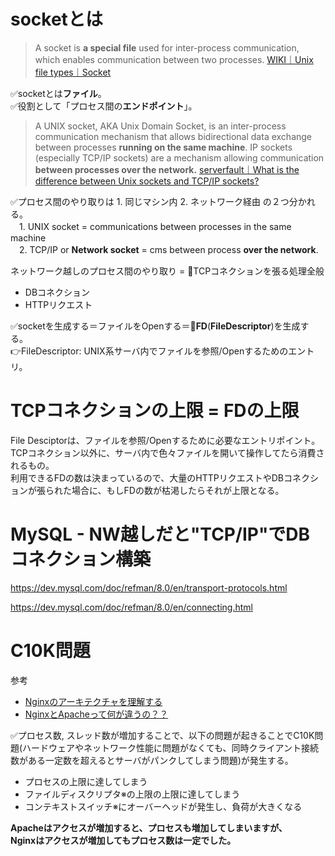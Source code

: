 # socketとは
> A socket is **a special file** used for inter-process communication, which enables communication between two processes.
[WIKI｜Unix file types｜Socket](https://en.wikipedia.org/wiki/Unix_file_types#:~:text=A%20socket%20is%20a%20special,and%20recvmsg()%20system%20calls.)

✅socketとは**ファイル**。<br>
✅役割として「プロセス間の**エンドポイント**」。

> A UNIX socket, AKA Unix Domain Socket, is an inter-process communication mechanism that allows bidirectional data exchange between processes **running on the same machine**.
IP sockets (especially TCP/IP sockets) are a mechanism allowing communication **between processes over the network.**
[serverfault｜What is the difference between Unix sockets and TCP/IP sockets?](https://serverfault.com/questions/124517/what-is-the-difference-between-unix-sockets-and-tcp-ip-sockets)

✅プロセス間のやり取りは 1. 同じマシン内 2. ネットワーク経由 の２つ分かれる。<br>
　1. UNIX socket = communications between processes in the same machine<br>
　2. TCP/IP or **Network socket** = cms between process **over the network**.

ネットワーク越しのプロセス間のやり取り = 🔴TCPコネクションを張る処理全般
- DBコネクション
- HTTPリクエスト

✅socketを生成する＝ファイルをOpenする＝🔴**FD**(**FileDescriptor**)を生成する。<br>
👉FileDescriptor: UNIX系サーバ内でファイルを参照/Openするためのエントリ。

# TCPコネクションの上限 = FDの上限
File Desciptorは、ファイルを参照/Openするために必要なエントリポイント。<br>
TCPコネクション以外に、サーバ内で色々ファイルを開いて操作してたら消費されるもの。<br>
利用できるFDの数は決まっているので、大量のHTTPリクエストやDBコネクションが張られた場合に、もしFDの数が枯渇したらそれが上限となる。

# MySQL - NW越しだと"TCP/IP"でDBコネクション構築

https://dev.mysql.com/doc/refman/8.0/en/transport-protocols.html

https://dev.mysql.com/doc/refman/8.0/en/connecting.html

# C10K問題
参考
- [Nginxのアーキテクチャを理解する](https://qiita.com/kamihork/items/296ee689a8d48c2bebcd)
- [NginxとApacheって何が違うの？？](https://qiita.com/hiroaki-u/items/f2455d62f8a4017663cb)

✅プロセス数, スレッド数が増加することで、以下の問題が起きることでC10K問題(ハードウェアやネットワーク性能に問題がなくても、同時クライアント接続数がある一定数を超えるとサーバがパンクしてしまう問題)が発生する。
- プロセスの上限に達してしまう
- ファイルディスクリプタ※の上限の上限に達してしまう
- コンテキストスイッチ※にオーバーヘッドが発生し、負荷が大きくなる

**Apacheはアクセスが増加すると、プロセスも増加してしまいますが、**<br>
**Nginxはアクセスが増加してもプロセス数は一定でした。**